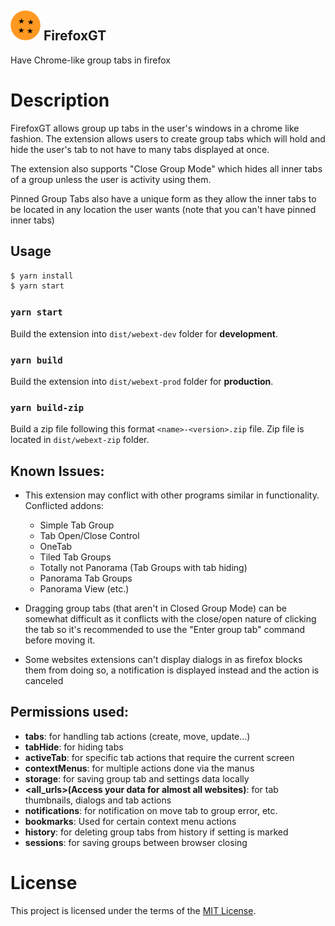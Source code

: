 ## <h2><a href="" target="_blank" rel="noopener noreferrer"><img width="48" src="icons/group_tab_icon.png" alt="FirefoxGT"></a> FirefoxGT</h2>

Have Chrome-like group tabs in firefox

# Description

FirefoxGT allows group up tabs in the user's windows in a chrome like fashion. The extension allows users to create group tabs which will hold and hide the user's tab to not have to many tabs displayed at once.

The extension also supports "Close Group Mode" which hides all inner tabs of a group unless the user is activity using them.

Pinned Group Tabs also have a unique form as they allow the inner tabs to be located in any location the user wants (note that you can't have pinned inner tabs)

## Usage

```bash
$ yarn install
$ yarn start
```

### `yarn start`

Build the extension into `dist/webext-dev` folder for **development**.

### `yarn build`

Build the extension into `dist/webext-prod` folder for **production**.

### `yarn build-zip`

Build a zip file following this format `<name>-<version>.zip` file.
Zip file is located in `dist/webext-zip` folder.

## Known Issues:

- This extension may conflict with other programs similar in functionality.
  Conflicted addons:

  - Simple Tab Group
  - Tab Open/Close Control
  - OneTab
  - Tiled Tab Groups
  - Totally not Panorama (Tab Groups with tab hiding)
  - Panorama Tab Groups
  - Panorama View (etc.)

- Dragging group tabs (that aren't in Closed Group Mode) can be somewhat difficult as it conflicts with the close/open nature of clicking the tab so it's recommended to use the "Enter group tab" command before moving it.

- Some websites extensions can't display dialogs in as firefox blocks them from doing so, a notification is displayed instead and the action is canceled

## Permissions used:

- **tabs**: for handling tab actions (create, move, update...)
- **tabHide**: for hiding tabs
- **activeTab**: for specific tab actions that require the current screen
- **contextMenus**: for multiple actions done via the manus
- **storage**: for saving group tab and settings data locally
- **<all_urls>(Access your data for almost all websites)**: for tab thumbnails, dialogs and tab actions
- **notifications**: for notification on move tab to group error, etc.
- **bookmarks**: Used for certain context menu actions
- **history**: for deleting group tabs from history if setting is marked
- **sessions**: for saving groups between browser closing

# License

This project is licensed under the terms of the [MIT License](LICENSE).
